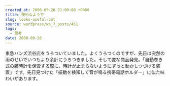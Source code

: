 ```yaml
---
created_at: 2000-09-26 21:00:00 +0900
title: 便利なようで
slug: looks-useful-but
source: wordpress/wp_7_posts/451
tags:
  - 思考
date: 2000-09-26
---
```


東急ハンズ渋谷店をうろついていました。よくうろつくのですが、先日は突然の雨のせいでいつもより余計にうろつきました。そして変な商品発見。「自動巻き式の腕時計を保管する際に、時計が止まらないようにずっと動かしつづける装置」です。先日見つけた「振動を検知して音が鳴る携帯電話ホルダー」に似た味わいがあります。
